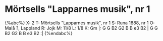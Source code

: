 # Mörtsells "Lapparnes musik", nr 1

{%abc%}
X: 2
T: Mörtsells "Lapparnes musik", nr 1
S: Runa 1888, nr 1
O: Malå ?, Lappland
R: Jojk
M: 11/8
L: 1/8
K: Gm
|: G G B2 G2 B B e3 B2 |  G G B2 G2 B B e3 B2 :|
{%endabc%}
